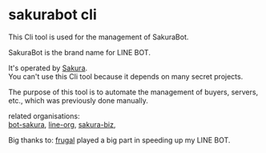 # sakurabot cli

This Cli tool is used for the management of SakuraBot.

SakuraBot is the brand name for LINE BOT.

It's operated by [Sakura](https://github.com/sakura-rip).  
You can't use this Cli tool because it depends on many secret projects.

The purpose of this tool is to automate the management of buyers, servers, etc., which was previously done manually.


related organisations:  
[bot-sakura](https://github.com/bot-sakura),
[line-org](https://github.com/line-org),
[sakura-biz](https://github.com/sakura-biz),


Big thanks to: [frugal](https://github.com/Workiva/frugal)
played a big part in speeding up my LINE BOT.
